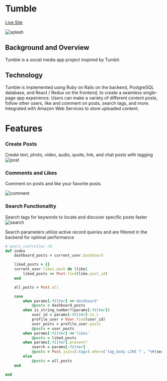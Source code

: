 # Tumble

[Live Site](https://tumble.herokuapp.com/)

![splash](https://media.giphy.com/media/TinGEGD2DsZkZ5Ty5W/giphy.gif)

## Background and Overview 

Tumble is a social media app project inspired by Tumblr.

## Technology

Tumble is implemented using Ruby on Rails on the backend, PostgreSQL database, and React / Redux on the frontend, to create a seamless single-page app experience. Users can make a variety of different content posts, follow other users, like and comment on posts, search tags, and more. Integrated with Amazon Web Services to store uploaded content.

# Features 

### Create Posts

Create text, photo, video, audio, quote, link, and chat posts with tagging
![post](https://media.giphy.com/media/h6Zz0nqNMXzHUpPvWa/giphy.gif)

### Comments and Likes 
Comment on posts and like your favorite posts

![comment](https://media.giphy.com/media/WOIMIYQgyJ2183TLid/giphy.gif)

### Search Functionality 

Search tags for keywords to locate and discover specific posts faster
![search](https://media.giphy.com/media/LT0EnK4Ox6SVx3Pd7D/giphy.gif)

Search parameters utilize active record queries and are filtered in the backend for optimal performance

```ruby
# posts_controller.rb
def index
    dashboard_posts = current_user.dashboard

    liked_posts = []
    current_user.likes.each do |like|
        liked_posts << Post.find(like.post_id)
    end

    all_posts = Post.all

    case 
        when params[:filter] =='dashboard'
            @posts = dashboard_posts
        when is_string_number?(params[:filter])
            user_id = params[:filter].to_i
            profile_user = User.find(user_id)
            user_posts = profile_user.posts
            @posts = user_posts
        when params[:filter] =='likes'
            @posts = liked_posts
        when params[:filter].present?
            search = params[:filter]
            @posts = Post.joins(:tags).where('tag_body LIKE ?', "%#{search}%")
        else
            @posts = all_posts
    end

end
```
